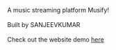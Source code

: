 A music streaming platform Musify!<br />
<br />
Built by SANJEEVKUMAR<br />
<br />
Check out the website demo [here](https://musify-19.netlify.app)<br />
<br />
